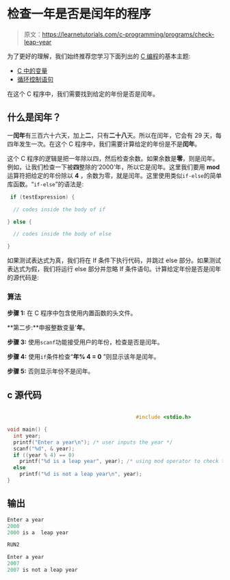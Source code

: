 # 检查一年是否是闰年的程序

> 原文：<https://learnetutorials.com/c-programming/programs/check-leap-year>

为了更好的理解，我们始终推荐您学习下面列出的 [C 编程](../ "C programming")的基本主题:

*   [C 中的变量](../../c-programming/variables)
*   [循环控制语句](../../c-programming/loop-control-statements)

在这个 C 程序中，我们需要找到给定的年份是否是闰年。

## 什么是闰年？

一**闰年**有三百六十六天，加上**二**，只有**二十八**天。所以在闰年，它会有 29 天，每四年发生一次。在这个 C 程序中，我们需要计算给定的年份是不是**闰年**。

这个 C 程序的逻辑是把一年除以四，然后检查余数。如果余数是**零**，则是闰年。例如，让我们检查一下被**四**整除的‘2000’年，所以它是闰年。这里我们要用 **mod** 运算符把给定的年份除以 **4** ，余数为零，就是闰年。这里使用类似`if-else`的简单库函数。“`if-else`”的语法是:

```c
 if (testExpression) {

  // codes inside the body of if

} else {

  // codes inside the body of else

} 

```

如果测试表达式为真，我们将在 If 条件下执行代码，并跳过 else 部分。如果测试表达式为假，我们将运行 else 部分并忽略 If 条件语句。计算给定年份是否是闰年的源代码是:

### 算法

**步骤 1:** 在 C 程序中包含使用内置函数的头文件。

**第二步:**申报整数变量'**年**。

**步骤 3:** 使用`scanf`功能接受用户的年份，检查是否是闰年。

**步骤 4:** 使用`if`条件检查“**年% 4 = 0** ”则显示该年是闰年。

**步骤 5:** 否则显示年份不是闰年。

## c 源代码

```c

                                          #include <stdio.h>

void main() {
  int year;
  printf("Enter a year\n"); /* user inputs the year */
  scanf("%d", & year);
  if ((year % 4) == 0)
    printf("%d is a leap year", year); /* using mod operator to check the given year is leap year on not */
  else
    printf("%d is not a leap year\n", year);
}

```

## 输出

```c
Enter a year
2000
2000 is a  leap year

RUN2

Enter a year
2007
2007 is not a leap year
```